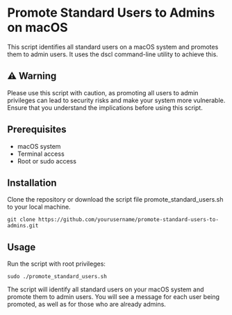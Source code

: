 # Promote Standard Users to Admins on macOS
This script identifies all standard users on a macOS system and promotes them to admin users. It uses the dscl command-line utility to achieve this.

## ⚠️ Warning
Please use this script with caution, as promoting all users to admin privileges can lead to security risks and make your system more vulnerable. Ensure that you understand the implications before using this script.

## Prerequisites
- macOS system
- Terminal access
- Root or sudo access
## Installation
Clone the repository or download the script file promote_standard_users.sh to your local machine.
```
git clone https://github.com/yourusername/promote-standard-users-to-admins.git
```
## Usage
Run the script with root privileges:
```
sudo ./promote_standard_users.sh
```

The script will identify all standard users on your macOS system and promote them to admin users. You will see a message for each user being promoted, as well as for those who are already admins.
